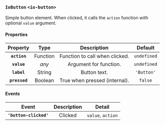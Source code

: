 ### `IoButton` `<io-button>` ###

Simple button element. When clicked, it calls the `action` function with optional `value` argument.

#### Properties ####

| Property | Type | Description | Default |
|:--------:|:----:|:----------:|:-------:|
| **`action`** | Function | Function to call when clicked. | `undefined` |
| **`value`** | _any_ | Argument for function. | `undefined` |
| **`label`** | String | Button text. | `'Button'` |
| **`pressed`** | Boolean | True when pressed (internal). | `false` |

#### Events ####

| Event | Description | Detail |
|:--------:|:----:|:----------:|
| **`'button-clicked'`** | Clicked |  `value`, `action` |
